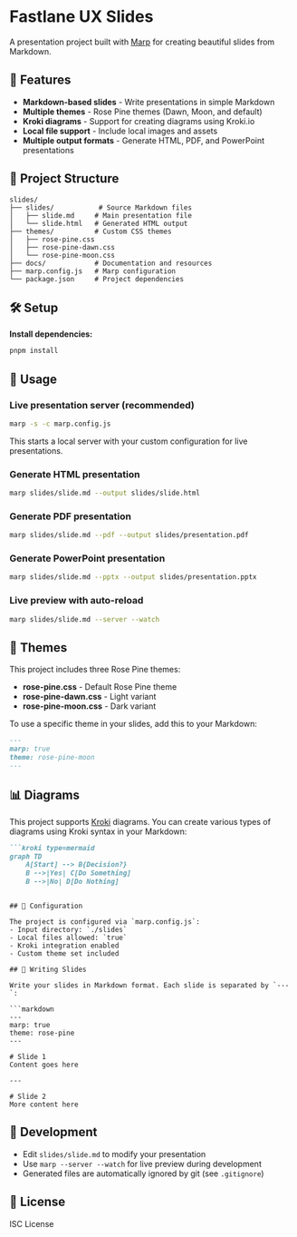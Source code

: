 # Fastlane UX Slides

A presentation project built with [Marp](https://marp.app/) for creating beautiful slides from Markdown.

## 🚀 Features

- **Markdown-based slides** - Write presentations in simple Markdown
- **Multiple themes** - Rose Pine themes (Dawn, Moon, and default)
- **Kroki diagrams** - Support for creating diagrams using Kroki.io
- **Local file support** - Include local images and assets
- **Multiple output formats** - Generate HTML, PDF, and PowerPoint presentations

## 📁 Project Structure

```
slides/
├── slides/           # Source Markdown files
│   ├── slide.md     # Main presentation file
│   └── slide.html   # Generated HTML output
├── themes/          # Custom CSS themes
│   ├── rose-pine.css
│   ├── rose-pine-dawn.css
│   └── rose-pine-moon.css
├── docs/            # Documentation and resources
├── marp.config.js   # Marp configuration
└── package.json     # Project dependencies
```

## 🛠️ Setup

**Install dependencies:**
   ```bash
   pnpm install
   ```

## 📖 Usage

### Live presentation server (recommended)
```bash
marp -s -c marp.config.js
```
This starts a local server with your custom configuration for live presentations.

### Generate HTML presentation
```bash
marp slides/slide.md --output slides/slide.html
```

### Generate PDF presentation
```bash
marp slides/slide.md --pdf --output slides/presentation.pdf
```

### Generate PowerPoint presentation
```bash
marp slides/slide.md --pptx --output slides/presentation.pptx
```

### Live preview with auto-reload
```bash
marp slides/slide.md --server --watch
```

## 🎨 Themes

This project includes three Rose Pine themes:
- **rose-pine.css** - Default Rose Pine theme
- **rose-pine-dawn.css** - Light variant
- **rose-pine-moon.css** - Dark variant

To use a specific theme in your slides, add this to your Markdown:
```markdown
---
marp: true
theme: rose-pine-moon
---
```

## 📊 Diagrams

This project supports [Kroki](https://kroki.io/) diagrams. You can create various types of diagrams using Kroki syntax in your Markdown:

```markdown
```kroki type=mermaid
graph TD
    A[Start] --> B{Decision?}
    B -->|Yes| C[Do Something]
    B -->|No| D[Do Nothing]
```
```

## 🔧 Configuration

The project is configured via `marp.config.js`:
- Input directory: `./slides`
- Local files allowed: `true`
- Kroki integration enabled
- Custom theme set included

## 📝 Writing Slides

Write your slides in Markdown format. Each slide is separated by `---`:

```markdown
---
marp: true
theme: rose-pine
---

# Slide 1
Content goes here

---

# Slide 2
More content here
```

## 🚀 Development

- Edit `slides/slide.md` to modify your presentation
- Use `marp --server --watch` for live preview during development
- Generated files are automatically ignored by git (see `.gitignore`)

## 📄 License

ISC License 